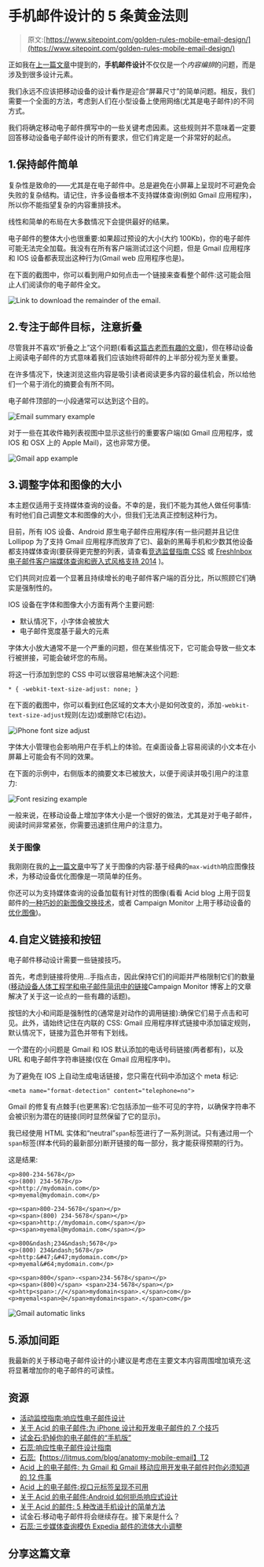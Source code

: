 # 手机邮件设计的 5 条黄金法则

> 原文:[https://www.sitepoint.com/golden-rules-mobile-email-design/](https://www.sitepoint.com/golden-rules-mobile-email-design/)

正如我在[上一篇文章](https://www.sitepoint.com/tricks-building-responsive-email/)中提到的，**手机邮件设计**不仅仅是一个*内容编排*的问题，而是涉及到很多设计元素。

我们永远不应该把移动设备的设计看作是迎合“屏幕尺寸”的简单问题。相反，我们需要一个全面的方法，考虑到人们在小型设备上使用网络(尤其是电子邮件)的不同方式。

我们将确定移动电子邮件撰写中的一些关键考虑因素。这些规则并不意味着一定要回答移动设备电子邮件设计的所有要求，但它们肯定是一个非常好的起点。

## 1.保持邮件简单

复杂性是致命的——尤其是在电子邮件中。总是避免在小屏幕上呈现时不可避免会失败的复杂结构。请记住，许多设备根本不支持媒体查询(例如 Gmail 应用程序)，所以你不能指望复杂的内容重排技术。

线性和简单的布局在大多数情况下会提供最好的结果。

电子邮件的整体大小也很重要:如果超过预设的大小(大约 100Kb)，你的电子邮件可能无法完全加载。我没有在所有客户端测试过这个问题，但是 Gmail 应用程序和 IOS 设备都表现出这种行为(Gmail web 应用程序也是)。

在下面的截图中，你可以看到用户如何点击一个链接来查看整个邮件:这可能会阻止人们阅读你的电子邮件全文。

![Link to download the remainder of the email.](../Images/fcb0512fa2a4dfe60d12d43fa2624b9b.png)

## 2.专注于邮件目标，注意折叠

尽管我并不喜欢“折叠之上”这个问题(看看[这篇古老而有趣的文章](http://iampaddy.com/lifebelow600/))，但在移动设备上阅读电子邮件的方式意味着我们应该始终将邮件的上半部分视为至关重要。

在许多情况下，快速浏览这些内容是吸引读者阅读更多内容的最佳机会，所以给他们一个易于消化的摘要会有所不同。

电子邮件顶部的一小段通常可以达到这个目的。

![Email summary example](../Images/fef8a17b8c921cdd33e366592911b0bf.png)

对于一些在其收件箱列表视图中显示这些行的重要客户端(如 Gmail 应用程序，或 IOS 和 OSX 上的 Apple Mail)，这也非常方便。

![Gmail app example](../Images/d56e9515682c4d155995ee65a229b7e3.png)

## 3.调整字体和图像的大小

本主题仅适用于支持媒体查询的设备。不幸的是，我们不能为其他人做任何事情:有时他们自己调整文本和图像的大小，但我们无法真正控制这种行为。

目前，所有 IOS 设备、Android 原生电子邮件应用程序(有一些问题并且记住 Lollipop 为了支持 Gmail 应用程序而放弃了它)、最新的黑莓手机和少数其他设备都支持媒体查询(要获得更完整的列表，请查看[竞选监督指南 CSS](https://www.campaignmonitor.com/css/) 或 [FreshInbox 电子邮件客户端媒体查询和嵌入式风格支持 2014](http://freshinbox.com/blog/email-client-media-query-and-embedded-styles-support-2014/) )。

它们共同对应着一个显著且持续增长的电子邮件客户端的百分比，所以照顾它们确实是强制性的。

IOS 设备在字体和图像大小方面有两个主要问题:

*   默认情况下，小字体会被放大
*   电子邮件宽度基于最大的元素

字体大小放大通常不是一个严重的问题，但在某些情况下，它可能会导致一些文本行被拼接，可能会破坏您的布局。

将这一行添加到您的 CSS 中可以很容易地解决这个问题:

```
* { -webkit-text-size-adjust: none; }
```

在下面的截图中，你可以看到红色区域的文本大小是如何改变的，添加`-webkit-text-size-adjust`规则(左边)或删除它(右边)。

![iPhone font size adjust](../Images/7b8550c14037c9f5feb3d07d28b7d586.png)

字体大小管理也会影响用户在手机上的体验。在桌面设备上容易阅读的小文本在小屏幕上可能会有不同的效果。

在下面的示例中，右侧版本的摘要文本已被放大，以便于阅读并吸引用户的注意力:

![Font resizing example](../Images/90bcc50f0143d3d17f63b79e1c61d5a7.png)

一般来说，在移动设备上增加字体大小是一个很好的做法，尤其是对于电子邮件，阅读时间非常紧张，你需要迅速抓住用户的注意力。

### 关于图像

我刚刚在我的[上一篇文章](https://www.sitepoint.com/tricks-building-responsive-email/)中写了关于图像的内容:基于经典的`max-width`响应图像技术，为移动设备优化图像是一项简单的任务。

你还可以为支持媒体查询的设备加载有针对性的图像(看看 Acid blog 上用于回复邮件的[一种巧妙的新图像交换技术](http://www.emailonacid.com/blog/details/C13/a_slick_new_image_swapping_technique_for_responsive_emails)，或者 Campaign Monitor 上用于移动设备的[优化图像](https://www.campaignmonitor.com/guides/mobile/optimizing-images/))。

## 4.自定义链接和按钮

电子邮件移动设计需要一些链接技巧。

首先，考虑到链接将使用…手指点击，因此保持它们的间距并严格限制它们的数量([移动设备人体工程学和电子邮件简讯中的链接](https://www.campaignmonitor.com/blog/post/3917/mobile-touch-ergonomics-links-in-email-newsletters)Campaign Monitor 博客上的文章解决了关于这一论点的一些有趣的话题)。

按钮的大小和间距是强制性的(通常是对动作的调用链接):确保它们易于点击和可见。此外，请始终记住在内联的 CSS: Gmail 应用程序样式链接中添加锚定规则，默认情况下，链接为蓝色并带有下划线。

一个潜在的小问题是 Gmail 和 IOS 默认添加的电话号码链接(两者都有)，以及 URL 和电子邮件字符串链接(仅在 Gmail 应用程序中)。

为了避免在 IOS 上自动生成电话链接，您只需在代码中添加这个 meta 标记:

```
<meta name="format-detection" content="telephone=no">
```

Gmail 的修复有点棘手(也更黑客):它包括添加一些不可见的字符，以确保字符串不会被识别为潜在的链接(同时显然保留了它的显示)。

我已经使用 HTML 实体和“neutral”`span`标签进行了一系列测试。只有通过用一个`span`标签(样本代码的最新部分)断开链接的每一部分，我才能获得预期的行为。

这是结果:

```
<p>800-234-5678</p>
<p>(800) 234-5678</p>
<p>http://mydomain.com</p>
<p>myemal@mydomain.com</p>

<p><span>800-234-5678</span></p>
<p><span>(800) 234-5678</span></p>
<p><span>http://mydomain.com</span></p>
<p><span>myemal@mydomain.com</span></p>

<p>800&ndash;234&ndash;5678</p>
<p>(800) 234&ndash;5678</p>
<p>http:&#47;&#47;mydomain.com</p>
<p>myemal&#64;mydomain.com</p>

<p><span>800</span>-<span>234-5678</span></p>
<p><span>(800)</span> <span>234-5678</span></p>
<p>http<span>://</span>mydomain<span>.</span>com</p>
<p>myemal<span>@</span>mydomain<span>.</span>com</p>
```

![Gmail automatic links](../Images/b38feade35fe5e5786f867da39a1d85b.png)

## 5.添加间距

我最新的关于移动电子邮件设计的小建议是考虑在主要文本内容周围增加填充:这将显著增加你的电子邮件的可读性。

## 资源

*   [活动监控指南:响应性电子邮件设计](https://www.campaignmonitor.com/guides/mobile/)
*   [关于 Acid 的电子邮件:为 iPhone 设计和开发电子邮件的 7 个技巧](https://www.emailonacid.com/blog/details/C13/7_tips_on_designing_and_developing_emails_for_the_iphone)
*   [试金石:扔掉你的电子邮件的“手机版”](https://litmus.com/blog/ditch-the-mobile-version-of-your-email)
*   [石蕊:响应性电子邮件设计指南](https://litmus.com/blog/the-how-to-guide-to-responsive-email-design-infographic)
*   [石蕊:](https://litmus.com/blog/anatomy-mobile-email)【https://litmus.com/blog/anatomy-mobile-email】T2
*   [Acid 上的电子邮件:
    为 Gmail 和 Gmail 移动应用开发电子邮件时你必须知道的 12 件事](https://www.emailonacid.com/blog/details/C13/12_things_you_must_know_when_developing_for_gmail_and_gmail_mobile_apps)
*   [Acid 上的电子邮件:视口元标签呈现不可用](https://www.emailonacid.com/blog/details/C13/emailology_viewport_metatag_rendered_unusable)
*   [关于 Acid 的电子邮件:Android 如何扼杀响应式设计](https://www.emailonacid.com/blog/details/C13/how_android_is_strangling_responsive_design)
*   [关于 Acid 的邮件:
    5 种改进手机设计的简单方法](https://www.emailonacid.com/blog/details/C13/5_easy_ways_to_improve_your_mobile_design)
*   试金石:移动电子邮件将会继续存在。接下来是什么？
*   [石蕊:三步媒体查询模仿 Expedia 邮件的流体大小调整](https://litmus.com/blog/three-step-media-queries-imitate-fluid-resizing-expedia)

## 分享这篇文章